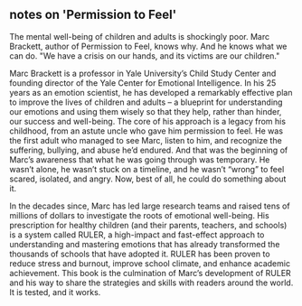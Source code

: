 ## notes on 'Permission to Feel'

The mental well-being of children and adults is shockingly poor. Marc Brackett, author of Permission to Feel, knows why. And he knows what we can do.
"We have a crisis on our hands, and its victims are our children."

Marc Brackett is a professor in Yale University’s Child Study Center and founding director of the Yale Center for Emotional Intelligence. In his 25 years as an emotion scientist, he has developed a remarkably effective plan to improve the lives of children and adults – a blueprint for understanding our emotions and using them wisely so that they help, rather than hinder, our success and well-being. The core of his approach is a legacy from his childhood, from an astute uncle who gave him permission to feel. He was the first adult who managed to see Marc, listen to him, and recognize the suffering, bullying, and abuse he’d endured. And that was the beginning of Marc’s awareness that what he was going through was temporary. He wasn’t alone, he wasn’t stuck on a timeline, and he wasn’t “wrong” to feel scared, isolated, and angry. Now, best of all, he could do something about it.

In the decades since, Marc has led large research teams and raised tens of millions of dollars to investigate the roots of emotional well-being. His prescription for healthy children (and their parents, teachers, and schools) is a system called RULER, a high-impact and fast-effect approach to understanding and mastering emotions that has already transformed the thousands of schools that have adopted it. RULER has been proven to reduce stress and burnout, improve school climate, and enhance academic achievement. This book is the culmination of Marc’s development of RULER and his way to share the strategies and skills with readers around the world. It is tested, and it works.
